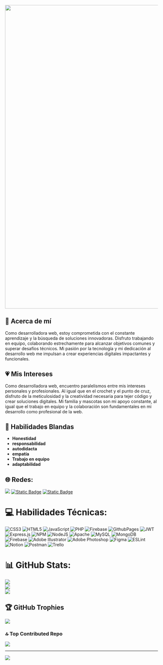 
<div id="header" align="center">
  <img decoding="async" src="https://media.licdn.com/dms/image/v2/D5616AQHnfWYV6SEayA/profile-displaybackgroundimage-shrink_350_1400/profile-displaybackgroundimage-shrink_350_1400/0/1708623889249?e=1729123200&v=beta&t=P1bxHt0M1yL-EZeQy_EFyKS8mX_U4LOBNcB92SLjUls" width="1000"/>
</div>

## 💫 Acerca de mí

Como desarrolladora web, estoy comprometida con el constante aprendizaje y la búsqueda de soluciones innovadoras. Disfruto trabajando en equipo, colaborando estrechamente para alcanzar objetivos comunes y superar desafíos técnicos. Mi pasión por la tecnología y mi dedicación al desarrollo web me impulsan a crear experiencias digitales impactantes y funcionales.

## :heartpulse: Mis Intereses

Como desarrolladora web, encuentro paralelismos entre mis intereses personales y profesionales. Al igual que en el crochet y el punto de cruz, disfruto de la meticulosidad y la creatividad necesaria para tejer código y crear soluciones digitales. Mi familia y mascotas son mi apoyo constante, al igual que el trabajo en equipo y la colaboración son fundamentales en mi desarrollo como profesional de la web.


## :raised_hands: Habilidades Blandas

- **Honestidad**
- **responsabilidad**
- **autodidacta**
- **empatía**
- **Trabajo en equipo**
- **adaptabilidad**


## 🌐 Redes:

[![](https://img.shields.io/badge/LinkedIn-0077B5?style=for-the-badge&logo=linkedin&logoColor=white)](https://linkedin.com/in/https://www.linkedin.com/in/lesliesharaipacheco/)
[![Static Badge](https://img.shields.io/badge/TrailHead-%230d9dda?style=for-the-badge)](https://www.salesforce.com/trailblazer/profile)
[![Static Badge](https://img.shields.io/badge/Portafolio-%23200046?style=for-the-badge)](https://lesliepacheco91.github.io/myCv/)


# 💻 Habilidades Técnicas:
![CSS3](https://img.shields.io/badge/css3-%231572B6.svg?style=flat&logo=css3&logoColor=white) ![HTML5](https://img.shields.io/badge/html5-%23E34F26.svg?style=flat&logo=html5&logoColor=white) ![JavaScript](https://img.shields.io/badge/javascript-%23323330.svg?style=flat&logo=javascript&logoColor=%23F7DF1E) ![PHP](https://img.shields.io/badge/php-%23777BB4.svg?style=flat&logo=php&logoColor=white) ![Firebase](https://img.shields.io/badge/firebase-%23039BE5.svg?style=flat&logo=firebase) ![GithubPages](https://img.shields.io/badge/github%20pages-121013?style=flat&logo=github&logoColor=white) ![JWT](https://img.shields.io/badge/JWT-black?style=flat&logo=JSON%20web%20tokens) ![Express.js](https://img.shields.io/badge/express.js-%23404d59.svg?style=flat&logo=express&logoColor=%2361DAFB) ![NPM](https://img.shields.io/badge/NPM-%23CB3837.svg?style=flat&logo=npm&logoColor=white) ![NodeJS](https://img.shields.io/badge/node.js-6DA55F?style=flat&logo=node.js&logoColor=white) ![Apache](https://img.shields.io/badge/apache-%23D42029.svg?style=flat&logo=apache&logoColor=white) ![MySQL](https://img.shields.io/badge/mysql-%2300000f.svg?style=flat&logo=mysql&logoColor=white) ![MongoDB](https://img.shields.io/badge/MongoDB-%234ea94b.svg?style=flat&logo=mongodb&logoColor=white) ![Firebase](https://img.shields.io/badge/Firebase-039BE5?style=flat&logo=Firebase&logoColor=white) ![Adobe Illustrator](https://img.shields.io/badge/adobe%20illustrator-%23FF9A00.svg?style=flat&logo=adobe%20illustrator&logoColor=white) ![Adobe Photoshop](https://img.shields.io/badge/adobe%20photoshop-%2331A8FF.svg?style=flat&logo=adobe%20photoshop&logoColor=white) ![Figma](https://img.shields.io/badge/figma-%23F24E1E.svg?style=flat&logo=figma&logoColor=white) ![ESLint](https://img.shields.io/badge/ESLint-4B3263?style=flat&logo=eslint&logoColor=white) ![Notion](https://img.shields.io/badge/Notion-%23000000.svg?style=flat&logo=notion&logoColor=white) ![Postman](https://img.shields.io/badge/Postman-FF6C37?style=flat&logo=postman&logoColor=white) ![Trello](https://img.shields.io/badge/Trello-%23026AA7.svg?style=flat&logo=Trello&logoColor=white)

# 📊 GitHub Stats:
![](https://github-readme-stats.vercel.app/api?username=LesliePacheco91&theme=tokyonight&hide_border=false&include_all_commits=false&count_private=false)<br/>
![](https://github-readme-streak-stats.herokuapp.com/?user=LesliePacheco91&theme=tokyonight&hide_border=false)<br/>
![](https://github-readme-stats.vercel.app/api/top-langs/?username=LesliePacheco91&theme=tokyonight&hide_border=false&include_all_commits=false&count_private=false&layout=compact)

## 🏆 GitHub Trophies
![](https://github-profile-trophy.vercel.app/?username=LesliePacheco91&theme=buddhism&no-frame=false&no-bg=true&margin-w=4)

### 🔝 Top Contributed Repo
![](https://github-contributor-stats.vercel.app/api?username=LesliePacheco91&limit=5&theme=tokyonight&combine_all_yearly_contributions=true)

---
[![](https://visitcount.itsvg.in/api?id=LesliePacheco91&icon=5&color=0)](https://visitcount.itsvg.in)

<!-- Proudly created with GPRM ( https://gprm.itsvg.in ) -->
